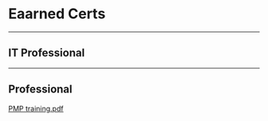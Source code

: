 # Eaarned Certs
---
## IT Professional

---
## Professional
[PMP training.pdf](https://github.com/user-attachments/files/20863746/PMP.training.pdf)
